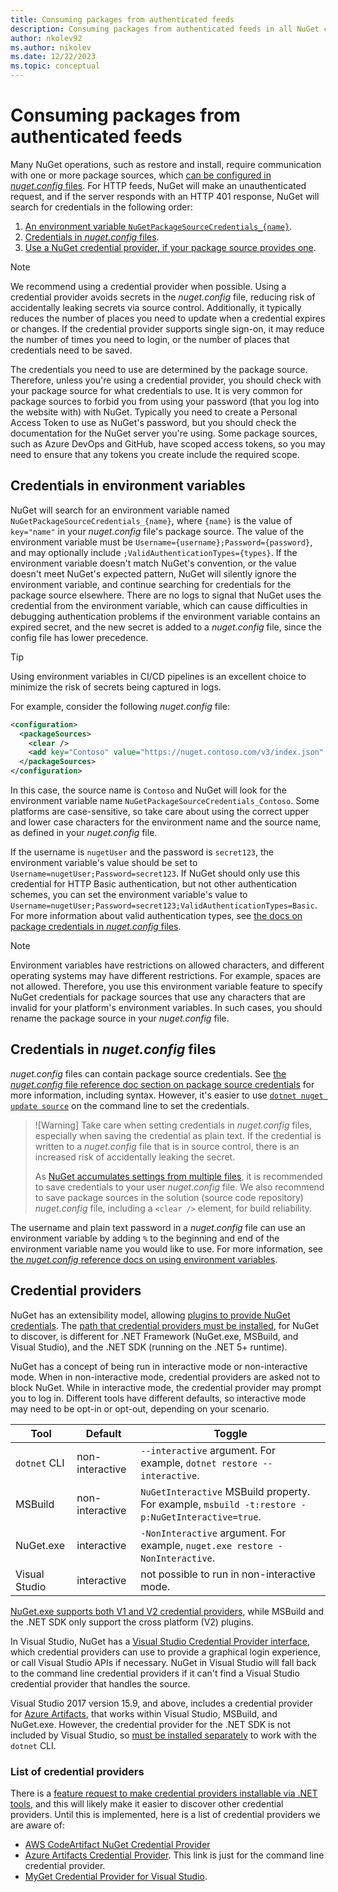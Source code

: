 ```yaml
---
title: Consuming packages from authenticated feeds
description: Consuming packages from authenticated feeds in all NuGet client scenarios
author: nkolev92
ms.author: nikolev
ms.date: 12/22/2023
ms.topic: conceptual
---
```


# Consuming packages from authenticated feeds

Many NuGet operations, such as restore and install, require communication with one or more package sources, which [can be configured in *nuget.config* files](../reference/nuget-config-file.md#packagesources).
For HTTP feeds, NuGet will make an unauthenticated request, and if the server responds with an HTTP 401 response, NuGet will search for credentials in the following order:

1. [An environment variable `NuGetPackageSourceCredentials_{name}`](#credentials-in-environment-variables).
1. [Credentials in *nuget.config* files](#credentials-in-nugetconfig-files).
1. [Use a NuGet credential provider, if your package source provides one](#credential-providers).

> [!NOTE]
> We recommend using a credential provider when possible.
> Using a credential provider avoids secrets in the *nuget.config* file, reducing risk of accidentally leaking secrets via source control.
> Additionally, it typically reduces the number of places you need to update when a credential expires or changes.
> If the credential provider supports single sign-on, it may reduce the number of times you need to login, or the number of places that credentials need to be saved.

The credentials you need to use are determined by the package source.
Therefore, unless you're using a credential provider, you should check with your package source for what credentials to use.
It is very common for package sources to forbid you from using your password (that you log into the website with) with NuGet.
Typically you need to create a Personal Access Token to use as NuGet's password, but you should check the documentation for the NuGet server you're using.
Some package sources, such as Azure DevOps and GitHub, have scoped access tokens, so you may need to ensure that any tokens you create include the required scope.

## Credentials in environment variables

NuGet will search for an environment variable named `NuGetPackageSourceCredentials_{name}`, where `{name}` is the value of `key="name"` in your *nuget.config* file's package source.
The value of the environment variable must be `Username={username};Password={password}`, and may optionally include `;ValidAuthenticationTypes={types}`.
If the environment variable doesn't match NuGet's convention, or the value doesn't meet NuGet's expected pattern, NuGet will silently ignore the environment variable, and continue searching for credentials for the package source elsewhere.
There are no logs to signal that NuGet uses the credential from the environment variable, which can cause difficulties in debugging authentication problems if the environment variable contains an expired secret, and the new secret is added to a *nuget.config* file, since the config file has lower precedence.

> [!TIP]
> Using environment variables in CI/CD pipelines is an excellent choice to minimize the risk of secrets being captured in logs.

For example, consider the following *nuget.config* file:

```xml
<configuration>
  <packageSources>
    <clear />
    <add key="Contoso" value="https://nuget.contoso.com/v3/index.json" />
  </packageSources>
</configuration>
```

In this case, the source name is `Contoso` and NuGet will look for the environment variable name `NuGetPackageSourceCredentials_Contoso`.
Some platforms are case-sensitive, so take care about using the correct upper and lower case characters for the environment name and the source name, as defined in your *nuget.config* file.

If the username is `nugetUser` and the password is `secret123`, the environment variable's value should be set to `Username=nugetUser;Password=secret123`.
If NuGet should only use this credential for HTTP Basic authentication, but not other authentication schemes, you can set the environment variable's value to `Username=nugetUser;Password=secret123;ValidAuthenticationTypes=Basic`.
For more information about valid authentication types, see [the docs on package credentials in *nuget.config* files](../reference/nuget-config-file.md#packagesourcecredentials).

> [!NOTE]
> Environment variables have restrictions on allowed characters, and different operating systems may have different restrictions.
> For example, spaces are not allowed.
> Therefore, you use this environment variable feature to specify NuGet credentials for package sources that use any characters that are invalid for your platform's environment variables.
> In such cases, you should rename the package source in your *nuget.config* file.

## Credentials in *nuget.config* files

*nuget.config* files can contain package source credentials.
See [the *nuget.config* file reference doc section on package source credentials](../reference/nuget-config-file.md#packagesourcecredentials) for more information, including syntax.
However, it's easier to use [`dotnet nuget update source`](/dotnet/core/tools/dotnet-nuget-update-source) on the command line to set the credentials.

> ![Warning]
> Take care when setting credentials in *nuget.config* files, especially when saving the credential as plain text.
> If the credential is written to a *nuget.config* file that is in source control, there is an increased risk of accidentally leaking the secret.
>
> As [NuGet accumulates settings from multiple files](../consume-packages/configuring-nuget-behavior.md), it is recommended to save credentials to your user *nuget.config* file.
> We also recommend to save package sources in the solution (source code repository) *nuget.config* file, including a `<clear />` element, for build reliability.

The username and plain text password in a *nuget.config* file can use an environment variable by adding `%` to the beginning and end of the environment variable name you would like to use.
For more information, see [the *nuget.config* reference docs on using environment variables](../reference/nuget-config-file.md#using-environment-variables).

## Credential providers

NuGet has an extensibility model, allowing [plugins to provide NuGet credentials](../reference/extensibility/NuGet-Cross-Platform-Authentication-Plugin.md).
The [path that credential providers must be installed](../reference/extensibility/NuGet-Cross-Platform-Plugins.md#plugin-installation-and-discovery), for NuGet to discover, is different for .NET Framework (NuGet.exe, MSBuild, and Visual Studio), and the .NET SDK (running on the .NET 5+ runtime).

NuGet has a concept of being run in interactive mode or non-interactive mode.
When in non-interactive mode, credential providers are asked not to block NuGet.
While in interactive mode, the credential provider may prompt you to log in.
Different tools have different defaults, so interactive mode may need to be opt-in or opt-out, depending on your scenario.

|Tool|Default|Toggle|
|--|--|--|
|`dotnet` CLI|non-interactive|`--interactive` argument. For example, `dotnet restore --interactive`.|
|MSBuild|non-interactive|`NuGetInteractive` MSBuild property. For example, `msbuild -t:restore -p:NuGetInteractive=true`.|
|NuGet.exe|interactive|`-NonInteractive` argument. For example, `nuget.exe restore -NonInteractive`.|
|Visual Studio|interactive|not possible to run in non-interactive mode.|

[NuGet.exe supports both V1 and V2 credential providers](../reference/extensibility/nuget-exe-Credential-Providers.md), while MSBuild and the .NET SDK only support the cross platform (V2) plugins.

In Visual Studio, NuGet has a [Visual Studio Credential Provider interface](../reference/extensibility/NuGet-Credential-Providers-for-Visual-Studio.md), which credential providers can use to provide a graphical login experience, or call Visual Studio APIs if necessary.
NuGet in Visual Studio will fall back to the command line credential providers if it can't find a Visual Studio credential provider that handles the source.

Visual Studio 2017 version 15.9, and above, includes a credential provider for [Azure Artifacts](/azure/devops/artifacts/), that works within Visual Studio, MSBuild, and NuGet.exe.
However, the credential provider for the .NET SDK is not included by Visual Studio, so [must be installed separately](https://github.com/microsoft/artifacts-credprovider?tab=readme-ov-file#setup) to work with the `dotnet` CLI.

### List of credential providers

There is a [feature request to make credential providers installable via .NET tools](https://github.com/NuGet/Home/issues/12567), and this will likely make it easier to discover other credential providers.
Until this is implemented, here is a list of credential providers we are aware of:

* [AWS CodeArtifact NuGet Credential Provider](https://docs.aws.amazon.com/codeartifact/latest/ug/nuget-cli.html#nuget-configure-cli)
* [Azure Artifacts Credential Provider](https://github.com/microsoft/artifacts-credprovider). This link is just for the command line credential provider.
* [MyGet Credential Provider for Visual Studio](http://docs.myget.org/docs/reference/credential-provider-for-visual-studio).

